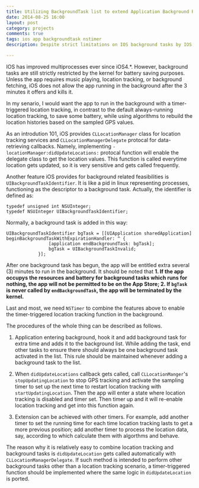 ```yaml
---
title: Utilizing BackgroundTask list to extend Application Background Running Time for Scheduled Tasks
date: 2014-08-25 16:00
layout: post
category: projects
comments: true
tags: ios app backgroundtask nstimer
description: Despite strict limitations on IOS background tasks by IOS kernel (3 minutes allowed for extra running, if no music, location services running), there is a way to extend its running time with help of BackgroundTask lists.

---
```



IOS has improved multiprocesses ever since iOS4.*. However, background tasks are still strictly restricted by the kernel for battery saving purposes. Unless the app requires music playing, location tracking, or background fetching, iOS does not allow the app running in the background after the 3 minutes it offers and kills it.

In my senario, I would want the app to run in the background with a timer-triggered location tracking, in contrast to the default always-running location tracking, to save some battery, while using algorithms to rebuild the location histories based on the sampled GPS values.

As an introdution 101, iOS provides `CLLocationManager` class for location tracking services and `CLLocationManagerDelegate` protocal for data-retrieving callbacks. Namely, implementing `-locationManager:didUpdateLocations:` protocal function will enable the delegate class to get the location values. This function is called everytime location gets updated, so it is very sensitive and gets called frequently. 

Another feature iOS provides for background related feasibilities is `UIBackgroundTaskIdentifier`. It is like a pid in linux representing processes, functioning as the descriptor to a background task. Actually, the identifier is defined as:

    typedef unsigned int NSUInteger;
    typedef NSUInteger UIBackgroundTaskIdentifier;

Normally, a background task is added in this way:

    UIBackgroundTaskIdentifier bgTask = [[UIApplication sharedApplication] beginBackgroundTaskWithExpirationHandler: ^ {
                    [application endBackgroundTask: bgTask];
                    bgTask = UIBackgroundTaskInvalid;
                }];

After one background task has begun, the app will be entitled extra several (3) minutes to run in the background. It should be noted that **1. If the app occupys the resources and battery for background tasks which runs for nothing, the app will not be permitted to be on the App Store; 2. If `bgTask` is never called by `endBackgroundTask`, the app will be terminated by the kernel.** 

Last and most, we need `NSTimer` to combine the features above to enable the timer-triggered location tracking function in the background.

The procedures of the whole thing can be described as follows.

1. Application entering background, hook it and add background task for extra time and adds it to the background list. While adding the task, end other tasks to ensure there should always be one background task activated in the list. This rule should be maintained whenever adding a background task to the list.

2. When `didUpdateLocations` callback gets called, call `CLLocationManger`'s `stopUpdatingLocation` to stop GPS tracking and activate the sampling timer to set up the next time to restart location tracking with `startUpdatingLocation`. Then the app will enter a state where location tracking is disabled and timer set. Then timer up and it will re-enable location tracking and get into this function again.

3. Extension can be achieved with other timers. For example, add another timer to set the running time for each time location tracking lasts to get a more previous position; add another timer to process the location data, say, according to which calculate them with algorthms and behave.

The reason why it is relatively easy to combine location tracking and background tasks is `didUpdateLocation` gets called automatically with `CLLocationManagerDelegate`. If such method is intended to perform other background tasks other than a location tracking scenario, a timer-triggered function should be implemented where the same logic in `didUpdateLocation` is ported.

<br />

